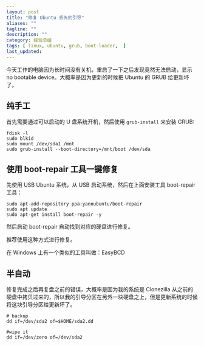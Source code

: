 ```yaml
---
layout: post
title: "修复 Ubuntu 丢失的引导"
aliases: ""
tagline: ""
description: ""
category: 经验总结
tags: [ linux, ubuntu, grub, boot-loader,  ]
last_updated:
---
```


今天工作的电脑因为长时间没有关机，重启了一下之后发现竟然无法启动，显示 no bootable device。大概率是因为更新的时候把 Ubuntu 的 GRUB 给更新坏了。

## 纯手工
首先需要通过可以启动的 U 盘系统开机，然后使用 `grub-install` 来安装 GRUB:

    fdisk -l
    sudo blkid
    sudo mount /dev/sda1 /mnt
    sudo grub-install --boot-directory=/mnt/boot /dev/sda

## 使用 boot-repair 工具一键修复
先使用 USB Ubuntu 系统，从 USB 启动系统，然后在上面安装工具 boot-repair 工具：

```
sudo apt-add-repository ppa:yannubuntu/boot-repair
sudo apt update
sudo apt-get install boot-repair -y
```

然后启动 boot-repair 自动找到对应的硬盘进行修复。

推荐使用这种方式进行修复。


在 Windows 上有一个类似的工具叫做：EasyBCD


## 半自动
修复完成之后再复盘之前的错误，大概率是因为我的系统是 Clonezilla 从之前的硬盘中拷贝过来的，所以我的引导分区在另外一块硬盘之上，但是更新系统的时候将这块引导分区给更新坏了。

    # backup
    dd if=/dev/sda2 of=$HOME/sda2.dd
    
    #wipe it
    dd if=/dev/zero of=/dev/sda2
    
